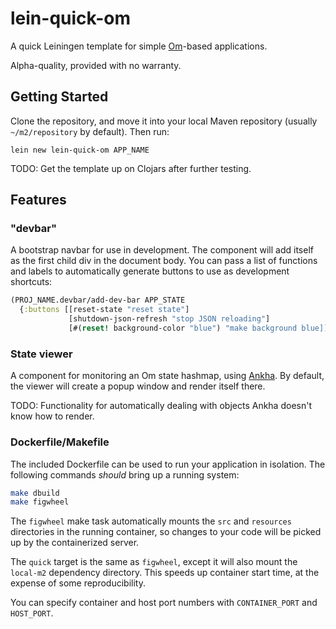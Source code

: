 # lein-quick-om

A quick Leiningen template for simple [Om](https://github.com/omcljs/om)-based applications.

Alpha-quality, provided with no warranty.

## Getting Started

Clone the repository, and move it into your local Maven repository (usually `~/m2/repository` by default). Then run:

`lein new lein-quick-om APP_NAME`

TODO: Get the template up on Clojars after further testing.

## Features

### "devbar"

A bootstrap navbar for use in development. The component will add itself as the
first child div in the document body. You can pass a list of functions and
labels to automatically generate buttons to use as development shortcuts:

```clojure
(PROJ_NAME.devbar/add-dev-bar APP_STATE
  {:buttons [[reset-state "reset state"]
             [shutdown-json-refresh "stop JSON reloading"]
             [#(reset! background-color "blue") "make background blue]]})
```

### State viewer

A component for monitoring an Om state hashmap, using
[Ankha](https://github.com/noprompt/ankha). By default, the viewer will create
a popup window  and render itself there.

TODO: Functionality for automatically dealing with objects Ankha doesn't know
how to render.

### Dockerfile/Makefile
The included Dockerfile can be used to run your application in isolation. The
following commands *should* bring up a running system:

```bash
make dbuild
make figwheel
```

The `figwheel` make task automatically mounts the `src` and `resources`
directories in the running container, so changes to your code will be picked up
by the containerized server.

The `quick` target is the same as `figwheel`, except it will also mount the
`local-m2` dependency directory. This speeds up container start time, at the
expense of some reproducibility.

You can specify container and host port numbers with `CONTAINER_PORT` and
`HOST_PORT`. 

